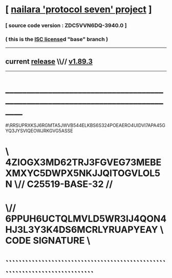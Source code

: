 
# [ [nailara 'protocol seven' project](http://nailara.network/) ]

### [ source code version : ZDC5VVN6DQ-3940.0 ]

### ( this is the [ISC license](license)d "base" branch )
---
## current [release](https://github.com/nailara-technologies/protocol-7/releases) \\\\// [v1.89.3](https://github.com/nailara-technologies/protocol-7/releases/tag/v1.89.3)
---
# ______________________________________________________________________________
#\\RRSUPRXKSJ6RGMTA5JWVB544ELKBS6S324POEAERO4UIDVI7APA45GYQ3JYSVIQEOWJRKGVG5ASSE
# \\ 4ZIOGX3MD62TRJ3FGVEG73MEBEXMXYC5DWPX5NKJJQITOGVLOL5N \\// C25519-BASE-32 //
#  \\// 6PPUH6UCTQLMVLD5WR3IJ4QON4HJ3L3Y3K4DS6MCRLYRUAPYEAY \\ CODE SIGNATURE \\
#   ````````````````````````````````````````````````````````````````````````````
